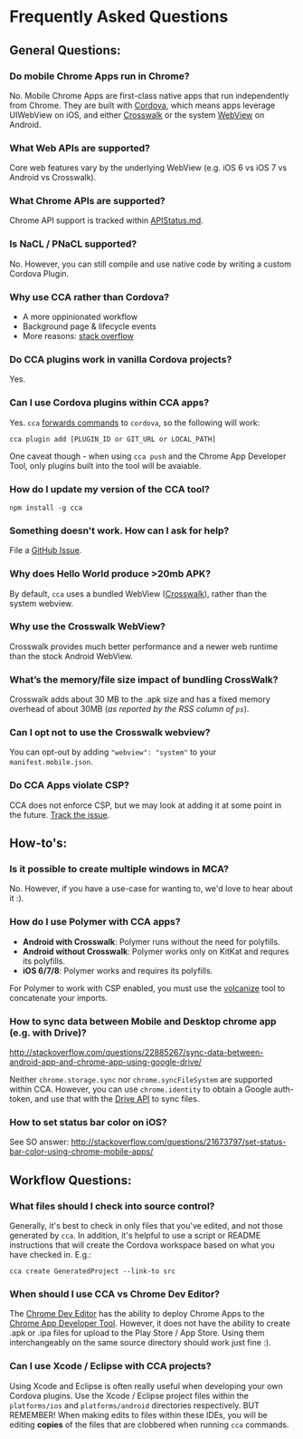 # Frequently Asked Questions

## General Questions:
### Do mobile Chrome Apps run in Chrome?

No. Mobile Chrome Apps are first-class native apps that run independently from Chrome. They are built with [Cordova](https://cordova.apache.org/), which means apps leverage UIWebView on iOS, and either [Crosswalk](https://crosswalk-project.org) or the system [WebView](http://developer.android.com/reference/android/webkit/WebView.html) on Android.


### What Web APIs are supported?

Core web features vary by the underlying WebView (e.g. iOS 6 vs iOS 7 vs Android vs Crosswalk).


### What Chrome APIs are supported?

Chrome API support is tracked within [APIStatus.md](https://github.com/MobileChromeApps/mobile-chrome-apps/blob/master/docs/APIStatus.md).


### Is NaCL / PNaCL supported?

No. However, you can still compile and use native code by writing a custom Cordova Plugin.


### Why use CCA rather than Cordova?

- A more oppinionated workflow
- Background page & lifecycle events
- More reasons: [stack overflow](http://stackoverflow.com/questions/21684414/reasons-for-porting-a-cordova-app-to-a-mobile-chrome-app/)


### Do CCA plugins work in vanilla Cordova projects?

Yes.


### Can I use Cordova plugins within CCA apps?
Yes. `cca` [forwards commands](http://stackoverflow.com/questions/21886407/chrome-cordova-app-plugin-access/) to `cordova`, so the following will work:

    cca plugin add [PLUGIN_ID or GIT_URL or LOCAL_PATH]
    
One caveat though - when using `cca push` and the Chrome App Developer Tool, only plugins built into the tool will be avaiable.


### How do I update my version of the CCA tool?

    npm install -g cca


### Something doesn't work. How can I ask for help?

File a [GitHub Issue](https://github.com/MobileChromeApps/mobile-chrome-apps/issues).


### Why does Hello World produce >20mb APK?

By default, `cca` uses a bundled WebView ([Crosswalk](https://crosswalk-project.org)), rather than the system webview.


### Why use the Crosswalk WebView?

Crosswalk provides much better performance and a newer web runtime than the stock Android WebView.


### What’s the memory/file size impact of bundling CrossWalk?

Crosswalk adds about 30 MB to the .apk size and has a fixed memory overhead of about 30MB (_as reported by the RSS column of `ps`_).


### Can I opt not to use the Crosswalk webview?

You can opt-out by adding `"webview": "system"` to your `manifest.mobile.json`.


### Do CCA Apps violate CSP?

CCA does not enforce CSP, but we may look at adding it at some point in the future. [Track the issue](https://github.com/MobileChromeApps/mobile-chrome-apps/issues/73).


## How-to's:

### Is it possible to create multiple windows in MCA?

No. However, if you have a use-case for wanting to, we'd love to hear about it :).


### How do I use Polymer with CCA apps?

* __Android with Crosswalk__: Polymer runs without the need for polyfills.
* __Android without Crosswalk__: Polymer works only on KitKat and requres its polyfills.
* __iOS 6/7/8__: Polymer works and requires its polyfills.

For Polymer to work with CSP enabled, you must use the [volcanize](http://www.polymer-project.org/articles/concatenating-web-components.html) tool to concatenate your imports.


### How to sync data between Mobile and Desktop chrome app (e.g. with Drive)?

http://stackoverflow.com/questions/22885267/sync-data-between-android-app-and-chrome-app-using-google-drive/

Neither `chrome.storage.sync` nor `chrome.syncFileSystem` are supported within CCA. However, you can use `chrome.identity` to obtain a Google auth-token, and use that with the [Drive API](https://developers.google.com/drive/web/quickstart/quickstart-js) to sync files.


### How to set status bar color on iOS?

See SO answer: http://stackoverflow.com/questions/21673797/set-status-bar-color-using-chrome-mobile-apps/


## Workflow Questions:

### What files should I check into source control?

Generally, it's best to check in only files that you've edited, and not those generated by `cca`. In addition, it's helpful to use a script or README instructions that will create the Cordova workspace based on what you have checked in. E.g.:

    cca create GeneratedProject --link-to src
    
### When should I use CCA vs Chrome Dev Editor?

The [Chrome Dev Editor](https://chrome.google.com/webstore/detail/chrome-dev-editor-develop/pnoffddplpippgcfjdhbmhkofpnaalpg) has the ability to deploy Chrome Apps to the [Chrome App Developer Tool](https://github.com/MobileChromeApps/chrome-app-developer-tool/). However, it does not have the ability to create .apk or .ipa files for upload to the Play Store / App Store. Using them interchangeably on the same source directory should work just fine :).


### Can I use Xcode / Eclipse with CCA projects?

Using Xcode and Eclipse is often really useful when developing your own Cordova plugins. Use the Xcode / Eclipse project files within the `platforms/ios` and `platforms/android` directories respectively. BUT REMEMBER! When making edits to files within these IDEs, you will be editing __copies__ of the files that are clobbered when running `cca` commands.
